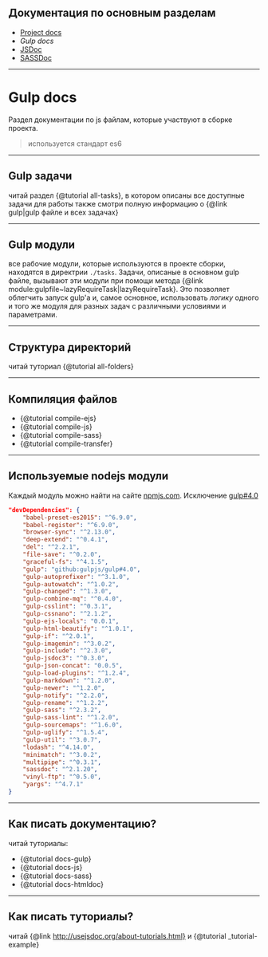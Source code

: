## Документация по основным разделам

- [Project docs](../html/index.html)
- *Gulp docs*
- [JSDoc](../js/index.html)
- [SASSDoc](../sass/index.html)

-----

# Gulp docs

Раздел документации по js файлам, которые участвуют в сборке проекта.

> используется стандарт es6

-----

## Gulp задачи

читай раздел {@tutorial all-tasks}, в котором описаны все доступные задачи для работы
также смотри полную информацию о {@link gulp|gulp файле и всех задачах}

-----

## Gulp модули

все рабочие модули, которые используются в проекте сборки, находятся в директрии `./tasks`.
Задачи, описаные в основном gulp файле, вызывают эти модули при помощи метода {@link module:gulpfile~lazyRequireTask|lazyRequireTask}. Это позволяет облегчить запуск gulp'a и, самое основное, использовать *логику* одного и того же модуля для разных задач с различными условиями и параметрами.

-----

## Структура директорий

читай туториал {@tutorial all-folders}

-----

## Компиляция файлов

- {@tutorial compile-ejs}
- {@tutorial compile-js}
- {@tutorial compile-sass}
- {@tutorial compile-transfer}

-----

## Используемые nodejs модули

Каждый модуль можно найти на сайте [npmjs.com](https://www.npmjs.com/).
Исключение [gulp#4.0](https://github.com/gulpjs/gulp/tree/4.0)

```json
"devDependencies": {
	"babel-preset-es2015": "^6.9.0",
	"babel-register": "^6.9.0",
	"browser-sync": "^2.13.0",
	"deep-extend": "^0.4.1",
	"del": "^2.2.1",
	"file-save": "^0.2.0",
	"graceful-fs": "^4.1.5",
	"gulp": "github:gulpjs/gulp#4.0",
	"gulp-autoprefixer": "^3.1.0",
	"gulp-autowatch": "^1.0.2",
	"gulp-changed": "^1.3.0",
	"gulp-combine-mq": "^0.4.0",
	"gulp-csslint": "^0.3.1",
	"gulp-cssnano": "^2.1.2",
	"gulp-ejs-locals": "0.0.1",
	"gulp-html-beautify": "^1.0.1",
	"gulp-if": "^2.0.1",
	"gulp-imagemin": "^3.0.2",
	"gulp-include": "^2.3.0",
	"gulp-jsdoc3": "^0.3.0",
	"gulp-json-concat": "0.0.5",
	"gulp-load-plugins": "^1.2.4",
	"gulp-markdown": "^1.2.0",
	"gulp-newer": "^1.2.0",
	"gulp-notify": "^2.2.0",
	"gulp-rename": "^1.2.2",
	"gulp-sass": "^2.3.2",
	"gulp-sass-lint": "^1.2.0",
	"gulp-sourcemaps": "^1.6.0",
	"gulp-uglify": "^1.5.4",
	"gulp-util": "^3.0.7",
	"lodash": "^4.14.0",
	"minimatch": "^3.0.2",
	"multipipe": "^0.3.1",
	"sassdoc": "^2.1.20",
	"vinyl-ftp": "^0.5.0",
	"yargs": "^4.7.1"
}
```


-----

## Как писать документацию?

читай туториалы:
- {@tutorial docs-gulp}
- {@tutorial docs-js}
- {@tutorial docs-sass}
- {@tutorial docs-htmldoc}


-----

## Как писать туториалы?

читай {@link http://usejsdoc.org/about-tutorials.html} и {@tutorial _tutorial-example}

